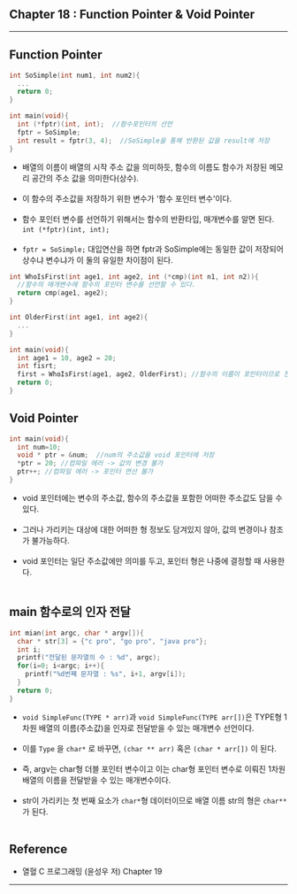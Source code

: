 Chapter 18 : Function Pointer & Void Pointer
--------------------------------------------

---

Function Pointer
----------------

```c
int SoSimple(int num1, int num2){
  ...
  return 0;
}

int main(void){
  int (*fptr)(int, int);  //함수포인터의 선언
  fptr = SoSimple;  
  int result = fptr(3, 4);  //SoSimple을 통해 반환된 값을 result에 저장
}
```

-	배열의 이름이 배열의 시작 주소 값을 의미하듯, 함수의 이름도 함수가 저장된 메모리 공간의 주소 값을 의미한다(상수).<br><br>
-	이 함수의 주소값을 저장하기 위한 변수가 '함수 포인터 변수'이다.<br><br>
-	함수 포인터 변수를 선언하기 위해서는 함수의 반환타입, 매개변수를 알면 된다. `int (*fptr)(int, int);`<br><br>
- `fptr = SoSimple;` 대입연산을 하면 fptr과 SoSimple에는 동일한 값이 저장되어 상수냐 변수냐가 이 둘의 유일한 차이점이 된다.

```C
int WhoIsFirst(int age1, int age2, int (*cmp)(int n1, int n2)){
  //함수의 매개변수에 함수의 포인터 변수를 선언할 수 있다.
  return cmp(age1, age2);
}

int OlderFirst(int age1, int age2){
  ...
}

int main(void){
  int age1 = 10, age2 = 20;
  int fisrt;
  first = WhoIsFirst(age1, age2, OlderFirst); //함수의 이름이 포인터이므로 전달할 수 있다.
  return 0;
}

```

Void Pointer
------------

```C
int main(void){
  int num=10;
  void * ptr = &num;  //num의 주소값을 void 포인터에 저장
  *ptr = 20; //컴파일 에러 -> 값의 변경 불가
  ptr++; //컴파일 에러 -> 포인터 연산 불가
}
```

-	void 포인터에는 변수의 주소값, 함수의 주소값을 포함한 어떠한 주소값도 담을 수 있다.<br><br>
-	그러나 가리키는 대상에 대한 어떠한 형 정보도 담겨있지 않아, 값의 변경이나 참조가 불가능하다.<br><br>
-	void 포인터는 일단 주소값에만 의미를 두고, 포인터 형은 나중에 결정할 때 사용한다.<br><br>

main 함수로의 인자 전달
-----------------------

```c
int mian(int argc, char * argv[]){
  char * str[3] = {"c pro", "go pro", "java pro"};
  int i;
  printf("전달된 문자열의 수 : %d", argc);
  for(i=0; i<argc; i++){
    printf("%d번째 문자열 : %s", i+1, argv[i]);
  }
  return 0;
}
```

-	`void SimpleFunc(TYPE * arr)`과 `void SimpleFunc(TYPE arr[])`은 TYPE형 1차원 배열의 이름(주소값)을 인자로 전달받을 수 있는 매개변수 선언이다.<br><br>
-	이를 `Type` 을 `char*` 로 바꾸면, `(char ** arr)` 혹은 `(char * arr[])` 이 된다.<br><br>
- 즉, argv는 char형 더블 포인터 변수이고 이는 char형 포인터 변수로 이뤄진 1차원 배열의 이름을 전달받을 수 있는 매개변수이다.<br><br>
-	str이 가리키는 첫 번째 요소가 `char*`형 데이터이므로 배열 이름 str의 형은 `char**` 가 된다.<br><br>

Reference
---------

-	열혈 C 프로그래밍 (윤성우 저) Chapter 19

---
